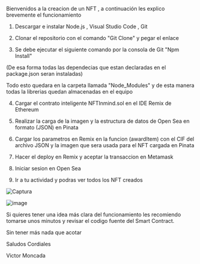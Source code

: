 Bienvenidos a la creacion de un NFT , a continuación les explico brevemente el funcionamiento

1) Descargar e instalar Node.js , Visual Studio Code , Git

2) Clonar el repositorio con el comando "Git Clone" y pegar el enlace

3) Se debe ejecutar el siguiente comando por la consola de Git "Npm Install"

(De esa forma todas las dependecias que estan declaradas en el package.json seran instaladas)

Todo esto quedara en la carpeta llamada "Node_Modules" y de esta manera todas la librerias quedan almacenadas en el equipo

4) Cargar el contrato inteligente NFTInmind.sol en el IDE Remix de Ethereum

5) Realizar la carga de la imagen y la estructura de datos de Open Sea en formato (JSON) en Pinata

6) Cargar los parametros en Remix en la funcion (awardItem) con el CIF del archivo JSON y la imagen que sera usada para el NFT cargada en Pinata

7) Hacer el deploy en Remix y aceptar la transaccion en Metamask 

8) Iniciar sesion en Open Sea

9) Ir a tu actividad y podras ver todos los NFT creados

![Captura](https://user-images.githubusercontent.com/33320681/153605039-f0cbf2cf-14d8-4430-992c-d56b8dcd27dd.PNG)

![image](https://user-images.githubusercontent.com/33320681/153605334-2fe6c1a9-e70c-4ec4-8915-c33fd8a1796f.png)

Si quieres tener una idea más clara del funcionamiento les recomiendo tomarse unos minutos y revisar el codigo fuente del Smart Contract.

Sin tener más nada que acotar

Saludos Cordiales

Victor Moncada
